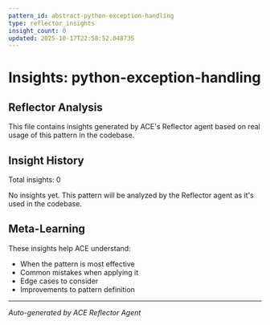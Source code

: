 ```yaml
---
pattern_id: abstract-python-exception-handling
type: reflector_insights
insight_count: 0
updated: 2025-10-17T22:58:52.048735
---
```

# Insights: python-exception-handling

## Reflector Analysis

This file contains insights generated by ACE's Reflector agent based on real usage of this pattern in the codebase.

## Insight History

Total insights: 0

No insights yet. This pattern will be analyzed by the Reflector agent as it's used in the codebase.

## Meta-Learning

These insights help ACE understand:
- When the pattern is most effective
- Common mistakes when applying it
- Edge cases to consider
- Improvements to pattern definition

---

*Auto-generated by ACE Reflector Agent*
